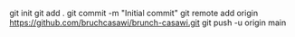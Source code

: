 git init
git add .
git commit -m "Initial commit"
git remote add origin https://github.com/bruchcasawi/brunch-casawi.git
git push -u origin main
